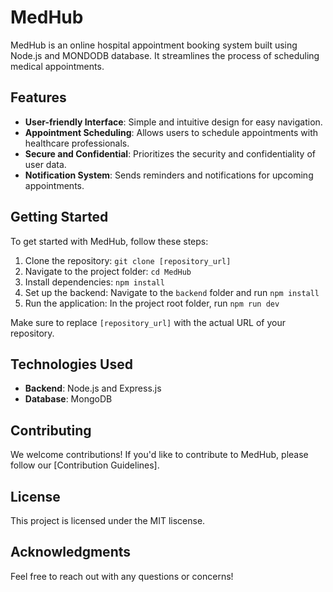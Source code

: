# MedHub

MedHub is an online hospital appointment booking system built using Node.js and MONDODB database. It streamlines the process of scheduling medical appointments.

## Features

- **User-friendly Interface**: Simple and intuitive design for easy navigation.
- **Appointment Scheduling**: Allows users to schedule appointments with healthcare professionals.
- **Secure and Confidential**: Prioritizes the security and confidentiality of user data.
- **Notification System**: Sends reminders and notifications for upcoming appointments.

## Getting Started

To get started with MedHub, follow these steps:

1. Clone the repository: `git clone [repository_url]`
2. Navigate to the project folder: `cd MedHub`
3. Install dependencies: `npm install`
4. Set up the backend: Navigate to the `backend` folder and run `npm install`
5. Run the application: In the project root folder, run `npm run dev`

Make sure to replace `[repository_url]` with the actual URL of your repository.

## Technologies Used

- **Backend**: Node.js and Express.js
- **Database**: MongoDB

## Contributing

We welcome contributions! If you'd like to contribute to MedHub, please follow our [Contribution Guidelines].

## License

This project is licensed under the MIT liscense.

## Acknowledgments

Feel free to reach out with any questions or concerns!
